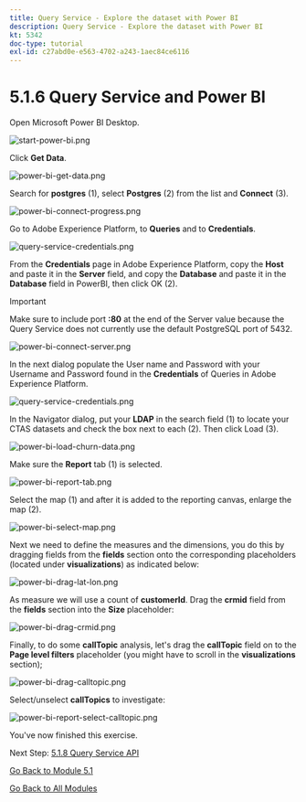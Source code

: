 ```yaml
---
title: Query Service - Explore the dataset with Power BI
description: Query Service - Explore the dataset with Power BI
kt: 5342
doc-type: tutorial
exl-id: c27abd0e-e563-4702-a243-1aec84ce6116
---
```

# 5.1.6 Query Service and Power BI

Open Microsoft Power BI Desktop.

![start-power-bi.png](./images/startpowerbi.png)

Click **Get Data**.

![power-bi-get-data.png](./images/powerbigetdata.png)

Search for **postgres** (1), select **Postgres** (2) from the list and **Connect** (3).

![power-bi-connect-progress.png](./images/powerbiconnectprogress.png)

Go to Adobe Experience Platform, to **Queries** and to **Credentials**.

![query-service-credentials.png](./images/queryservicecredentials.png)

From the **Credentials** page in Adobe Experience Platform, copy the **Host** and paste it in the **Server** field, and copy the **Database** and paste it in the **Database** field in PowerBI, then click OK (2).

>[!IMPORTANT]
>
>Make sure to include port **:80** at the end of the Server value because the Query Service does not currently use the default PostgreSQL port of 5432.

![power-bi-connect-server.png](./images/powerbiconnectserver.png)

In the next dialog populate the User name and Password with your Username and Password found in the **Credentials** of Queries in Adobe Experience Platform.

![query-service-credentials.png](./images/queryservicecredentials.png)

In the Navigator dialog, put your **LDAP** in the search field (1) to locate your CTAS datasets and check the box next to each (2). Then click Load (3).

![power-bi-load-churn-data.png](./images/powerbiloadchurndata.png)

Make sure the **Report** tab (1) is selected.

![power-bi-report-tab.png](./images/powerbireporttab.png)

Select the map (1) and after it is added to the reporting canvas, enlarge the map (2).

![power-bi-select-map.png](./images/powerbiselectmap.png)

Next we need to define the measures and the dimensions, you do this by dragging fields from the **fields** section onto the corresponding placeholders (located under **visualizations**) as indicated below:

![power-bi-drag-lat-lon.png](./images/powerbidraglatlon.png)

As measure we will use a count of **customerId**. Drag the **crmid** field from the **fields** section into the **Size** placeholder:

![power-bi-drag-crmid.png](./images/powerbidragcrmid.png)

Finally, to do some **callTopic** analysis, let's drag the **callTopic** field on to the **Page level filters** placeholder (you might have to scroll in the **visualizations** section);

![power-bi-drag-calltopic.png](./images/powerbidragcalltopic.png)

Select/unselect **callTopics** to investigate:

![power-bi-report-select-calltopic.png](./images/powerbireportselectcalltopic.png)

You've now finished this exercise.

Next Step: [5.1.8 Query Service API](./ex8.md)

[Go Back to Module 5.1](./query-service.md)

[Go Back to All Modules](../../../overview.md)
